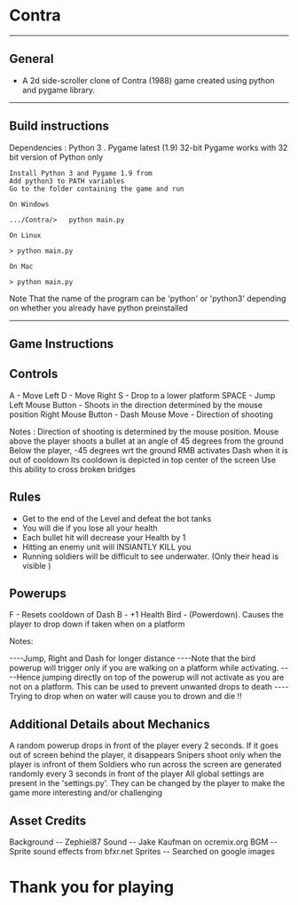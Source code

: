 # Contra

-------
General
-------

- A 2d side-scroller clone of Contra (1988) game created using python and pygame library.


------------------
Build instructions
------------------

Dependencies : Python 3 . Pygame latest (1.9) 32-bit
	Pygame works with 32 bit version of Python only

	Install Python 3 and Pygame 1.9 from 
	Add python3 to PATH variables
	Go to the folder containing the game and run

	On Windows

```.../Contra/>   python main.py```

	On Linux

```> python main.py```
	
	On Mac

```> python main.py```

Note That the name of the program can be 'python' or 'python3' depending on whether you already have python preinstalled

-----------------
Game Instructions
-----------------

Controls
--------

A - Move Left
D - Move Right
S - Drop to a lower platform
SPACE - Jump
Left Mouse Button - Shoots in the direction determined by the mouse position
Right Mouse Button - Dash
Mouse Move - Direction of shooting

Notes :
Direction of shooting is determined by the mouse position. Mouse above the player shoots a bullet at an angle of 45 degrees 
from the ground
Below the player, -45 degrees wrt the ground
RMB activates Dash when it is out of cooldown
Its cooldown is depicted in top center of the screen
Use this ability to cross broken bridges

Rules
-----

* Get to the end of the Level and defeat the bot tanks
* You will die if you lose all your health
* Each bullet hit will decrease your Health by 1
* Hitting an enemy unit will INSIANTLY KILL you
* Running soldiers will be difficult to see underwater. (Only their head is visible )



Powerups
--------

F - Resets cooldown of Dash
B - +1 Health
Bird - (Powerdown). Causes the player to drop down if taken when on a platform

Notes:

----Jump, Right and Dash for longer distance
----Note that the bird powerup will trigger only if you are walking 
on a platform while activating.
----Hence jumping directly on top of the powerup will not activate as you are not on a platform. This can be
used to prevent unwanted drops to death
----Trying to drop when on water will cause you to drown and die !!

Additional Details about Mechanics
----------------------------------

A random powerup drops in front of the player every 2 seconds. If it goes out of screen behind the player, it disappears
Snipers shoot only when the player is infront of them
Soldiers who run across the screen are generated randomly every 3 seconds in front of the player
All global settings are present in the 'settings.py'. They can be changed by the player to make the game more interesting and/or challenging

Asset Credits
-------------

Background -- Zephiel87
Sound -- Jake Kaufman on ocremix.org BGM
      -- Sprite sound effects from bfxr.net
Sprites -- Searched on google images

# Thank you for playing



	
